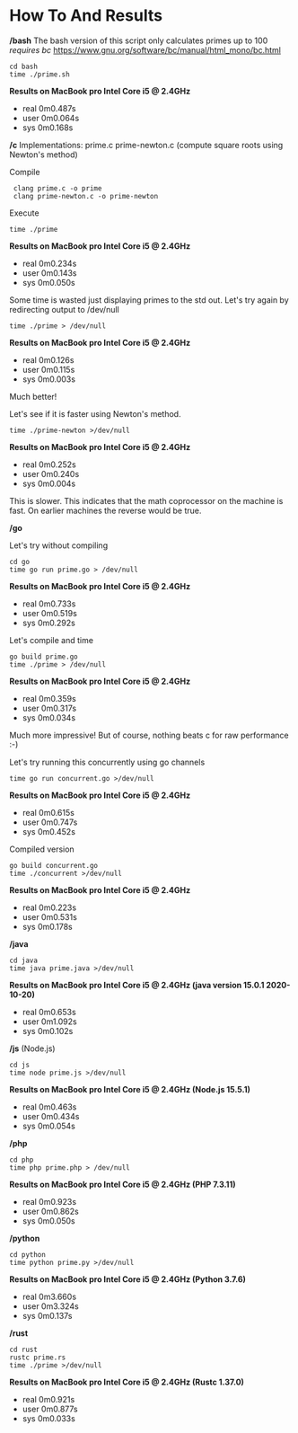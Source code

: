 # How To And Results

**/bash**
The bash version of this script only calculates primes up to 100
*requires bc* https://www.gnu.org/software/bc/manual/html_mono/bc.html

    cd bash
    time ./prime.sh

**Results on MacBook pro Intel Core i5 @ 2.4GHz**
- real	0m0.487s
- user	0m0.064s
- sys	0m0.168s


**/c**
Implementations:
prime.c
prime-newton.c (compute square roots using Newton's method)

Compile

     clang prime.c -o prime
     clang prime-newton.c -o prime-newton

Execute

    time ./prime
  
**Results on MacBook pro Intel Core i5 @ 2.4GHz**
- real	0m0.234s
- user	0m0.143s
- sys	0m0.050s
    
Some time is wasted just displaying primes to the std out. Let's try again by redirecting output to /dev/null

    time ./prime > /dev/null

**Results on MacBook pro Intel Core i5 @ 2.4GHz**
- real	0m0.126s
- user	0m0.115s
- sys	0m0.003s

Much better!

Let's see if it is faster using Newton's method.

    time ./prime-newton >/dev/null

**Results on MacBook pro Intel Core i5 @ 2.4GHz**
- real	0m0.252s
- user	0m0.240s
- sys	0m0.004s

This is slower. This indicates that the math coprocessor on the machine is fast. On earlier machines the reverse would be true.


**/go**

Let's try without compiling

    cd go
    time go run prime.go > /dev/null

**Results on MacBook pro Intel Core i5 @ 2.4GHz**
- real	0m0.733s
- user	0m0.519s
- sys	0m0.292s

Let's compile and time

    go build prime.go
    time ./prime > /dev/null

**Results on MacBook pro Intel Core i5 @ 2.4GHz**
- real	0m0.359s
- user	0m0.317s
- sys	0m0.034s
 
Much more impressive! But of course, nothing beats c for raw performance :-)

Let's try running this concurrently using go channels

    time go run concurrent.go >/dev/null

**Results on MacBook pro Intel Core i5 @ 2.4GHz**
- real	0m0.615s
- user	0m0.747s
- sys	0m0.452s

Compiled version

    go build concurrent.go
    time ./concurrent >/dev/null

**Results on MacBook pro Intel Core i5 @ 2.4GHz**
- real	0m0.223s
- user	0m0.531s
- sys	0m0.178s


**/java**

    cd java
    time java prime.java >/dev/null

**Results on MacBook pro Intel Core i5 @ 2.4GHz (java version 15.0.1 2020-10-20)**

- real	0m0.653s
- user	0m1.092s
- sys	0m0.102s


**/js**
(Node.js)

    cd js
    time node prime.js >/dev/null
    
**Results on MacBook pro Intel Core i5 @ 2.4GHz (Node.js 15.5.1)**
- real	0m0.463s
- user	0m0.434s
- sys	0m0.054s


**/php**

    cd php
    time php prime.php > /dev/null

**Results on MacBook pro Intel Core i5 @ 2.4GHz (PHP 7.3.11)**
- real	0m0.923s
- user	0m0.862s
- sys	0m0.050s

**/python**

    cd python
    time python prime.py >/dev/null

**Results on MacBook pro Intel Core i5 @ 2.4GHz (Python 3.7.6)**
- real	0m3.660s
- user	0m3.324s
- sys	0m0.137s


**/rust**

    cd rust
    rustc prime.rs
    time ./prime >/dev/null
    
**Results on MacBook pro Intel Core i5 @ 2.4GHz (Rustc 1.37.0)**
- real	0m0.921s
- user	0m0.877s
- sys	0m0.033s
